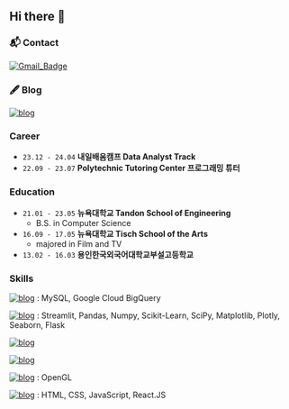 ## Hi there 👋

### 📬 Contact
[![Gmail_Badge](https://img.shields.io/badge/Gmail-CC2D29?style=flat&logo=gmail&logoColor=white)](mailto:djkim0424@gmail.com)

### 🖋️ Blog
[![blog](https://img.shields.io/badge/Tistorye-8A2BE2)](djkim0424.tistory.com)

### Career
- `23.12 - 24.04` **내일배움캠프 Data Analyst Track**
- `22.09 - 23.07` **Polytechnic Tutoring Center 프로그래밍 튜터**

### Education
- `21.01 - 23.05` **뉴욕대학교 Tandon School of Engineering**
  - B.S. in Computer Science
- `16.09 - 17.05` **뉴욕대학교 Tisch School of the Arts**
  - majored in Film and TV
- `13.02 - 16.03` **용인한국외국어대학교부설고등학교**

### Skills
[![blog](https://img.shields.io/badge/SQL-8A2BE2)]() : MySQL, Google Cloud BigQuery

[![blog](https://img.shields.io/badge/Python-8A2BE2)]() : Streamlit, Pandas, Numpy, Scikit-Learn, SciPy, Matplotlib, Plotly, Seaborn, Flask

[![blog](https://img.shields.io/badge/Tableau-8A2BE2)]()

[![blog](https://img.shields.io/badge/Excel-8A2BE2)]()

[![blog](https://img.shields.io/badge/C++-8A2BE2)]() : OpenGL

[![blog](https://img.shields.io/badge/Frontend_Frameworks-8A2BE2)]() : HTML, CSS, JavaScript, React.JS
